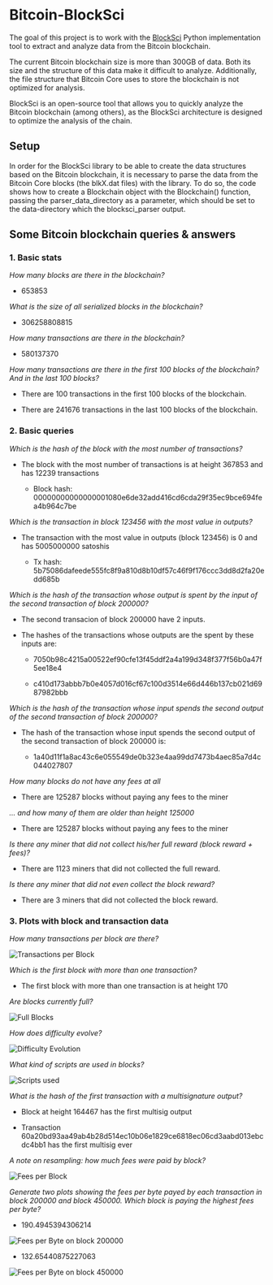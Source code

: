 # Bitcoin-BlockSci
The goal of this project is to work with the [BlockSci](https://citp.github.io/BlockSci/index.html) Python implementation tool to extract and analyze data from the Bitcoin blockchain.

The current Bitcoin blockchain size is more than 300GB of data. Both its size and the structure of this data make it difficult to analyze. Additionally, the file structure that Bitcoin Core uses to store the blockchain is not optimized for analysis.

BlockSci is an open-source tool that allows you to quickly analyze the Bitcoin blockchain (among others), as the BlockSci architecture is designed to optimize the analysis of the chain.

## Setup 

In order for the BlockSci library to be able to create the data structures based on the Bitcoin blockchain, it is necessary to parse the data from the Bitcoin Core blocks (the blkX.dat files) with the library.
To do so, the code shows how to create a Blockchain object with the Blockchain() function, passing the parser_data_directory as a parameter, which should be set to the data-directory which the blocksci_parser output. 

## Some Bitcoin blockchain queries & answers 

### 1. Basic stats 

_How many blocks are there in the blockchain?_

* 653853

_What is the size of all serialized blocks in the blockchain?_ 

* 306258808815

_How many transactions are there in the blockchain?_

* 580137370

_How many transactions are there in the first 100 blocks of the blockchain? And in the last 100 blocks?_ 

*  There are 100 transactions in the first 100 blocks of the blockchain. 

*  There are 241676 transactions in the last 100 blocks of the blockchain. 


### 2. Basic queries 

_Which is the hash of the block with the most number of transactions?_ 

* The block with the most number of transactions is at height 367853 and has 12239 transactions

    - Block hash: 00000000000000001080e6de32add416cd6cda29f35ec9bce694fea4b964c7be

_Which is the transaction in block 123456 with the most value in outputs?_ 

* The transaction with the most value in outputs (block 123456) is 0 and has 5005000000 satoshis

    - Tx hash: 5b75086dafeede555fc8f9a810d8b10df57c46f9f176ccc3dd8d2fa20edd685b

_Which is the hash of the transaction whose output is spent by the input of the second transaction of block 200000?_ 

* The second transacion of block 200000 have 2 inputs.

* The hashes of the transactions whose outputs are the spent by these inputs are: 

    - 7050b98c4215a00522ef90cfe13f45ddf2a4a199d348f377f56b0a47f5ee18e4

    - c410d173abbb7b0e4057d016cf67c100d3514e66d446b137cb021d6987982bbb

_Which is the hash of the transaction whose input spends the second output of the second transaction of block 200000?_

* The hash of the transaction whose input spends the second output of the second transaction of block 200000 is:

    - 1a40d11f1a8ac43c6e055549de0b323e4aa99dd7473b4aec85a7d4c044027807

_How many blocks do not have any fees at all_

* There are 125287 blocks without paying any fees to the miner

_... and how many of them are older than height 125000_

* There are 125287 blocks without paying any fees to the miner

_Is there any miner that did not collect his/her full reward (block reward + fees)?_

* There are 1123 miners that did not collected the full reward. 

_Is there any miner that did not even collect the block reward?_

* There are 3 miners that did not collected the block reward.

### 3. Plots with block and transaction data 

_How many transactions per block are there?_

![Transactions per Block](./plots/transactionsPerBlock.PNG "Transactions per Block")

_Which is the first block with more than one transaction?_

* The first block with more than one transaction is at height 170

_Are blocks currently full?_

![Full Blocks](./plots/fullBlocks.PNG "Full Blocks")

_How does difficulty evolve?_

![Difficulty Evolution](./plots/Difficulty.PNG "Difficulty Evolution")

_What kind of scripts are used in blocks?_

![Scripts used](./plots/scripts.PNG "Scripts used")

_What is the hash of the first transaction with a multisignature output?_

* Block at height 164467 has the first multisig output

* Transaction 60a20bd93aa49ab4b28d514ec10b06e1829ce6818ec06cd3aabd013ebcdc4bb1 has the first multisig ever 

_A note on resampling: how much fees were paid by block?_

![Fees per Block](./plots/FeesPerBlock.PNG "Fees per Block")

_Generate two plots showing the fees per byte payed by each transaction in block 200000 and block 450000. Which block is paying the highest fees per byte?_

* 190.4945394306214

![Fees per Byte on block 200000](./plots/FeesPerByte200000.PNG "Fees per Byte on block 200000")

* 132.65440875227063

![Fees per Byte on block 450000](./plots/FeesPerByte450000.PNG "Fees per Byte on block 450000")
